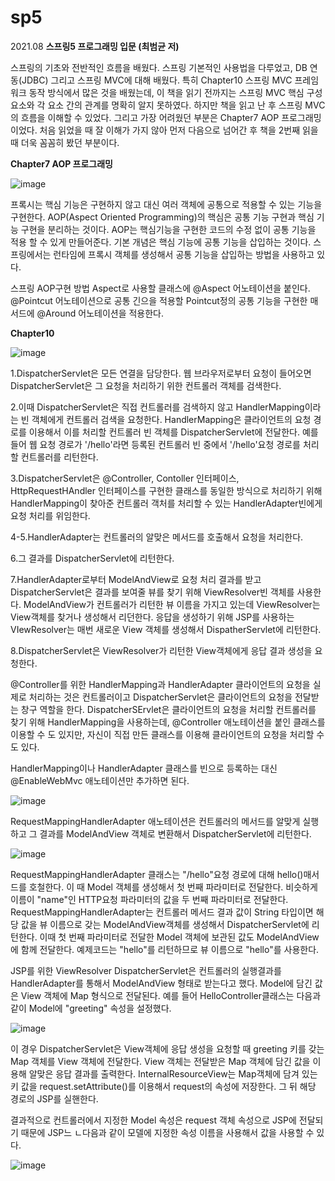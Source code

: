# sp5
2021.08
****스프링5 프로그래밍 입문 (최범균 저)****

스프링의 기초와 전반적인 흐름을 배웠다. 스프링 기본적인 사용법을 다루었고, DB 연동(JDBC) 그리고 스프링 MVC에 대해 배웠다.
특히 Chapter10 스프링 MVC 프레임워크 동작 방식에서 많은 것을 배웠는데, 이 책을 읽기 전까지는 스프링 MVC 핵심 구성요소와 각 요소 간의 관계를 
명확히 알지 못하였다. 하지만 책을 읽고 난 후 스프링 MVC의 흐름을 이해할 수 있었다.
그리고 가장 어려웠던 부분은 Chapter7 AOP 프로그래밍 이었다. 처음 읽었을 때 잘 이해가 가지 않아 먼저 다음으로 넘어간 후 책을 2번째 읽을 때 더욱 꼼꼼히 봤던 부분이다.

****Chapter7 AOP 프로그래밍****

![image](https://user-images.githubusercontent.com/76150392/130768990-53d8be27-d04c-43f2-a846-4bab1f92d7a2.png)

프록시는 핵심 기능은 구현하지 않고 대신 여러 객체에 공통으로 적용할 수 있는 기능을 구현한다.
AOP(Aspect Oriented Programming)의 핵심은 공통 기능 구현과 핵심 기능 구현을 분리하는 것이다. AOP는 핵심기능을 구현한 코드의 수정 없이 공통 기능을 적용 할 수 있게 만들어준다.
기본 개념은 핵심 기능에 공통 기능을 삽입하는 것이다. 스프링에서는 런타임에 프록시 객체를 생성해서 공통 기능을 삽입하는 방법을 사용하고 있다.

스프링 AOP구현 방법
  Aspect로 사용할 클래스에 @Aspect 어노테이션을 붙인다.
  @Pointcut 어노테이션으로 공통 긴으을 적용할 Pointcut정의
  공통 기능을 구현한 매서드에 @Around 어노테이션을 적용한다.



****Chapter10****

![image](https://user-images.githubusercontent.com/76150392/130778016-39d2c947-b0a2-4510-9956-10123c2ba516.png)


1.DispatcherServlet은 모든 연결을 담당한다. 웹 브라우저로부터 요청이 들어오면 DispatcherServlet은 그 요청을 처리하기 위한 컨트롤러 객체를 검색한다.

2.이때 DispatcherServlet은 직접 컨트롤러를 검색하지 않고 HandlerMapping이라는 빈 객체에게 컨트롤러 검색을 요청한다. HandlerMapping은 클라이언트의 요청 경로를 이용해서 이를 처리할 컨트롤러 빈 객체를 DispatcherServlet에 전달한다. 예를 들어 웹 요청 경로가 '/hello'라면 등록된 컨트롤러 빈 중에서 '/hello'요청 경로를 처리할 컨트롤러를 리턴한다.

3.DispatcherServlet은 @Controller, Contoller 인터페이스, HttpRequestHAndler 인터페이스를 구현한 클래스를 동일한 방식으로 처리하기 위해 HandlerMapping이 찾아준 컨트롤러 객처를 처리할 수 있는 HandlerAdapter빈에게 요청 처리를 위임한다.

4-5.HandlerAdapter는 컨트롤러의 알맞은 메서드를 호출해서 요청을 처리한다.

6.그 결과를 DispatcherServlet에 리턴한다.

7.HandlerAdapter로부터 ModelAndView로 요청 처리 결과를 받고 DispatcherServlet은 결과를 보여줄 뷰를 찾기 위해 ViewResolver빈 객체를 사용한다. ModelAndView가 컨트롤러가 리턴한 뷰 이름을 가지고 있는데 ViewResolver는 View객체를 찾거나 생성해서 리던한다. 응답을 생성하기 위해 JSP를 사용하는 VIewResolver는 매번 새로운 View 객체를 생성해서 DispatherServlet에 리턴한다.

8.DispatcherServlet은 ViewResolver가 리턴한 View객체에게 응답 결과 생성을 요청한다.

@Controller를 위한 HandlerMapping과 HandlerAdapter
클라이언트의 요청을 실제로 처리하는 것은 컨트롤러이고 DispatcherServlet은 클라이언트의 요청을 전달받는 창구 역할을 한다. DispatcherSErvlet은 클라이언트의 요청을 처리할 컨트롤러를 찾기 위해 HandlerMapping을 사용하는데, @Controller 애노테이션을 붙인 클래스를 이용할 수 도 있지만, 자신이 직접 만든 클래스를 이용해 클라이언트의 요청을 처리할 수도 있다.

HandlerMapping이나 HandlerAdapter 클래스를 빈으로 등록하는 대신 @EnableWebMvc 애노테이션만 추가하면 된다.

![image](https://user-images.githubusercontent.com/76150392/130773655-ca0dfa7f-bedc-40f5-8a8a-27c33d6a63d7.png)

RequestMappingHandlerAdapter 애노테이션은 컨트롤러의 메서드를 알맞게 실행하고 그 결과를 ModelAndView 객체로 변환해서 DispatcherServlet에 리턴한다.

![image](https://user-images.githubusercontent.com/76150392/130773843-8a2c2a2c-a5df-46ce-8ef3-ac1924befd0a.png)

RequestMappingHandlerAdapter 클래스는 "/hello"요청 경로에 대해 hello()매서드를 호철한다. 이 때 Model 객체를 생성해서 첫 번째 파라미터로 전달한다. 비슷하게 이름이 "name"인 HTTP요청 파라미터의 값을 두 번째 파라미터로 전달한다. RequestMappingHandlerAdapter는 컨트롤러 메서드 결과 값이 String 타입이면 해당 값을 뷰 이름으로 갖는 ModelAndView객체를 생성해서 DispatcherServlet에 리턴한다. 이때 첫 번째 파라미터로 전달한 Model 객체에 보관된 값도 ModelAndView에 함께 전달한다. 예제코드는 "hello"를 리턴하므로 뷰 이름으로 "hello"를 사용한다.

JSP를 위한 ViewResolver
DispatcherServlet은 컨트롤러의 실행결과를 HandlerAdapter를 통해서 ModelAndView 형태로 받는다고 했다. Model에 담긴 값은 View 객체에 Map 형식으로 전달된다. 예를 들어 HelloController클래스는 다음과 같이 Model에 "greeting" 속성을 설정했다.

![image](https://user-images.githubusercontent.com/76150392/130774890-c6e9cfd7-d805-4d37-84e3-5fa749339f48.png)

이 경우 DispatcherServlet은 View객체에 응답 생성을 요청할 때 greeting 키를 갖는 Map 객체를 View 객체에 전달한다. View 객체는 전달받은 Map 객체에 담긴 값을 이용해 알맞은 응답 결과를 출력한다. InternalResourceView는 Map객체에 담겨 있는 키 값을 request.setAttribute()를 이용해서 request의 속성에 저장한다. 그 뒤 해당 경로의 JSP를 실핸한다.

결과적으로 컨트롤러에서 지정한 Model 속성은 request 객체 속성으로 JSP에 전달되기 때문에 JSP느 ㄴ다음과 같이 모델에 지정한 속성 이름을 사용해서 값을 사용할 수 있다.

![image](https://user-images.githubusercontent.com/76150392/130775326-d19789c1-5cf2-41b9-8689-2d0dbb7934f1.png)




